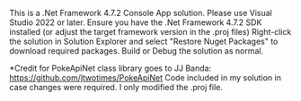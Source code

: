 This is a .Net Framework 4.7.2 Console App solution.  Please use Visual Studio 2022 or later.
Ensure you have the .Net Framework 4.7.2 SDK installed (or adjust the target framework version in the .proj files)
Right-click the solution in Solution Explorer and select "Restore Nuget Packages" to download required packages.
Build or Debug the solution as normal.

*Credit for PokeApiNet class library goes to JJ Banda:  https://github.com/jtwotimes/PokeApiNet
Code included in my solution in case changes were required. I only modified the .proj file.

